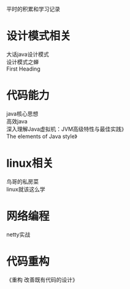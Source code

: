 平时的积累和学习记录   

# 设计模式相关   
大话java设计模式   
设计模式之蝉     
First Heading   

# 代码能力
java核心思想    
高效java   
深入理解Java虚拟机：JVM高级特性与最佳实践》  
The elements of Java style》    


# linux相关   
鸟哥的私房菜  
linux就该这么学      

# 网络编程      
netty实战       


# 代码重构     
《重构 改善既有代码的设计》     
